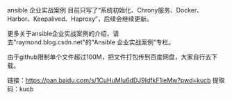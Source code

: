 ansible 企业实战案例
目前只写了“系统初始化、Chrony服务、Docker、Harbor、Keepalived、Haproxy”，后续会继续更新。

更多关于ansible企业实战案例的介绍，请去"raymond.blog.csdn.net"的“Ansible 企业实战案例”专栏。

由于github限制单个文件超过100M，把文件打包传到百度网盘，大家自行去下载。

链接：https://pan.baidu.com/s/1CuHuMIu6dDJ9IdfkF1ieMw?pwd=kucb 提取码：kucb
